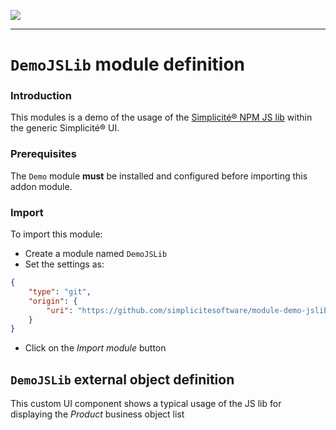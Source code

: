 <!--
 ___ _            _ _    _ _    __
/ __(_)_ __  _ __| (_)__(_) |_ /_/
\__ \ | '  \| '_ \ | / _| |  _/ -_)
|___/_|_|_|_| .__/_|_\__|_|\__\___|
            |_| 
-->
![](https://docs.simplicite.io//logos/logo250.png)
* * *

`DemoJSLib` module definition
=============================

### Introduction

This modules is a demo of the usage of the
[Simplicité&reg; NPM JS lib](https://www.npmjs.com/package/simplicite)
within the generic Simplicité&reg; UI.

### Prerequisites

The `Demo` module **must** be installed and configured before importing this addon module.

### Import

To import this module:

- Create a module named `DemoJSLib`
- Set the settings as:

```json
{
	"type": "git",
	"origin": {
		"uri": "https://github.com/simplicitesoftware/module-demo-jslib.git"
	}
}
```

- Click on the _Import module_ button

`DemoJSLib` external object definition
--------------------------------------

This custom UI component shows
a typical usage of the JS lib for displaying
the _Product_ business object list


